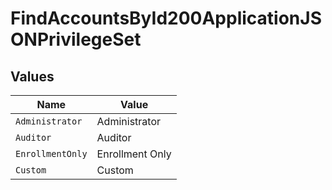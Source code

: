 # FindAccountsById200ApplicationJSONPrivilegeSet


## Values

| Name             | Value            |
| ---------------- | ---------------- |
| `Administrator`  | Administrator    |
| `Auditor`        | Auditor          |
| `EnrollmentOnly` | Enrollment Only  |
| `Custom`         | Custom           |